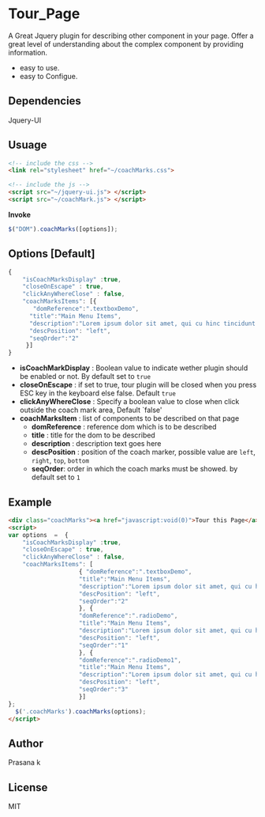 # Tour_Page
A Great Jquery plugin for describing other component in your page. Offer a great level of understanding about the complex component 
by providing information.
  
  * easy to use.
  * easy to  Configue.

## Dependencies
Jquery-UI

## Usuage

``` html
<!-- include the css -->
<link rel="stylesheet" href="~/coachMarks.css">

<!-- include the js -->
<script src="~/jquery-ui.js"> </script>
<script src="~/coachMark.js"> </script>
```

**Invoke**
``` javascript
$("DOM").coachMarks([options]);
```

## Options [Default]
``` javascript
{
	"isCoachMarksDisplay" :true,
	"closeOnEscape"	: true,
	"clickAnyWhereClose" : false,
	"coachMarksItems": [{ 
	   "domReference":".textboxDemo",
      "title":"Main Menu Items",
      "description":"Lorem ipsum dolor sit amet, qui cu hinc tincidunt. Vel gubergren liberavisse te.",
      "descPosition": "left",
      "seqOrder":"2"
	 }]
}
```
  * **isCoachMarkDisplay** : Boolean value to indicate wether plugin should be enabled or not. By default set to `true`
  * **closeOnEscape** : if set to true, tour plugin will be closed when you press ESC key in the keyboard else false. Default `true`
  * **clickAnyWhereClose** : Specify a boolean value to close when click outside the coach mark area, Default `false'
  * **coachMarksItem** : list of components to be described on that page
    - **domReference** : reference dom which is to be described
    - **title** : title for the dom to be described
    - **description** : description text goes here
    - **descPosition** : position of the coach marker, possible value are `left`, `right`, `top`, `bottom`
    - **seqOrder**: order in which the coach marks must be showed. by default set to `1`
          
## Example
```html
<div class="coachMarks"><a href="javascript:void(0)">Tour this Page</a></div>
<script>
var options  =  {
	"isCoachMarksDisplay" :true,
	"closeOnEscape"	: true,
	"clickAnyWhereClose" : false,
	"coachMarksItems": [
					{ "domReference":".textboxDemo",
	                "title":"Main Menu Items",
	                "description":"Lorem ipsum dolor sit amet, qui cu hinc tincidunt. Vel gubergren liberavisse te, pro ut invenire intellegam.",
	                "descPosition": "left",
	                "seqOrder":"2"
	                }, {
	                "domReference":".radioDemo",
	                "title":"Main Menu Items",
	                "description":"Lorem ipsum dolor sit amet, qui cu hinc tincidunt. Vel gubergren liberavisse te, pro ut invenire intellegam.",
	                "descPosition": "left",
	                "seqOrder":"1"
	                }, {
	                "domReference":".radioDemo1",
	                "title":"Main Menu Items",
	                "description":"Lorem ipsum dolor sit amet, qui cu hinc tincidunt. Vel gubergren liberavisse te, pro ut invenire intellegam.",
	                "descPosition": "left",
	                "seqOrder":"3"
	                }]
};
  $('.coachMarks').coachMarks(options);
</script>
```


## Author
Prasana k

## License
MIT
  
